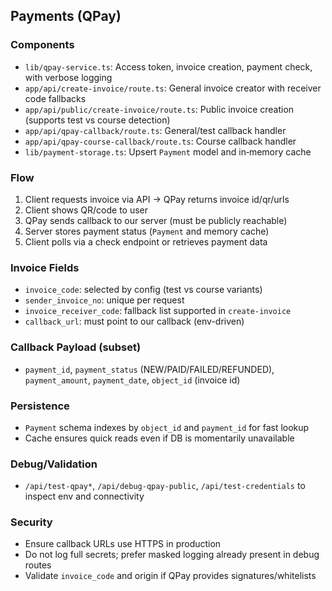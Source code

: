 ## Payments (QPay)

### Components

- `lib/qpay-service.ts`: Access token, invoice creation, payment check, with verbose logging
- `app/api/create-invoice/route.ts`: General invoice creator with receiver code fallbacks
- `app/api/public/create-invoice/route.ts`: Public invoice creation (supports test vs course detection)
- `app/api/qpay-callback/route.ts`: General/test callback handler
- `app/api/qpay-course-callback/route.ts`: Course callback handler
- `lib/payment-storage.ts`: Upsert `Payment` model and in‑memory cache

### Flow

1) Client requests invoice via API → QPay returns invoice id/qr/urls
2) Client shows QR/code to user
3) QPay sends callback to our server (must be publicly reachable)
4) Server stores payment status (`Payment` and memory cache)
5) Client polls via a check endpoint or retrieves payment data

### Invoice Fields

- `invoice_code`: selected by config (test vs course variants)
- `sender_invoice_no`: unique per request
- `invoice_receiver_code`: fallback list supported in `create-invoice`
- `callback_url`: must point to our callback (env-driven)

### Callback Payload (subset)

- `payment_id`, `payment_status` (NEW/PAID/FAILED/REFUNDED), `payment_amount`, `payment_date`, `object_id` (invoice id)

### Persistence

- `Payment` schema indexes by `object_id` and `payment_id` for fast lookup
- Cache ensures quick reads even if DB is momentarily unavailable

### Debug/Validation

- `/api/test-qpay*`, `/api/debug-qpay-public`, `/api/test-credentials` to inspect env and connectivity

### Security

- Ensure callback URLs use HTTPS in production
- Do not log full secrets; prefer masked logging already present in debug routes
- Validate `invoice_code` and origin if QPay provides signatures/whitelists


